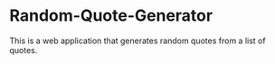 # Random-Quote-Generator
This is a web application that generates random quotes from a list of quotes.

